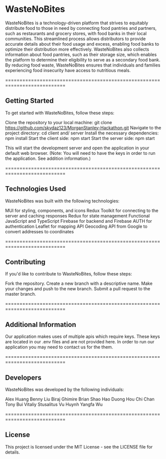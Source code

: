 # WasteNoBites

WasteNoBites is a technology-driven platform that strives to equitably distribute food to those in need by connecting food pantries and partners, such as restaurants and grocery stores, with food banks in their local communities. This streamlined process allows distributors to provide accurate details about their food usage and excess, enabling food banks to optimize their distribution more effectively. WasteNoBites also collects information about food pantries, such as their storage size, which enables the platform to determine their eligibility to serve as a secondary food bank. By reducing food waste, WasteNoBites ensures that individuals and families experiencing food insecurity have access to nutritious meals.

===========================================================================
## Getting Started
To get started with WasteNoBites, follow these steps:

Clone the repository to your local machine:
git clone https://github.com/skydaz123/MorganStanley-Hackathon.git
Navigate to the project directory:
cd client and/ server
Install the necessary dependencies:
npm install
Start the client side:
npm start
Start the server side:
npm start

This will start the development server and open the application in your default web browser.
(Note: You will need to have the keys in order to run the application. See
addition information.)

===========================================================================
## Technologies Used
WasteNoBites was built with the following technologies:

MUI for styling, components, and icons
Redux Toolkit for connecting to the server and caching responses
Redux for state management
Functional JavaScript and TypeScript
Firebase for backend and Firebase AUTH for authentication
Leaflet for mapping API
Geocoding API from Google to convert addresses to coordinates

===========================================================================
## Contributing
If you'd like to contribute to WasteNoBites, follow these steps:

Fork the repository.
Create a new branch with a descriptive name.
Make your changes and push to the new branch.
Submit a pull request to the master branch.

===========================================================================
## Additional Information

Our application makes uses of multiple apis which require keys. These keys
are located in our .env files and are not provided here. In order to
run our application you may need to contact us for the them.

===========================================================================
## Developers
WasteNoBites was developed by the following individuals:

Alex Huang
Benny Liu
Biraj Ghimire
Brian Shao
Hao Duong
Hou Chi Chan
Tony Bui
Vitaliy Stusalitus
Vu Huynh
Yangfa Wu

===========================================================================
## License
This project is licensed under the MIT License - see the LICENSE file for details.
